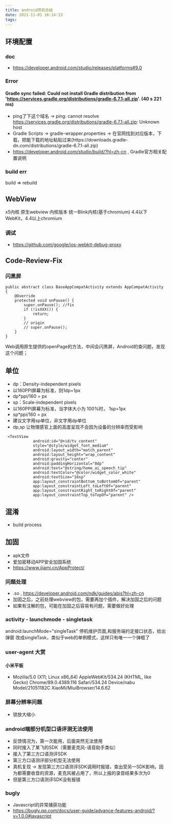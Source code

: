 ```yaml
---
title: android项目总结
date: 2021-11-01 16:14:13
tags:
---
```


## 环境配置

### doc
- https://developer.android.com/studio/releases/platforms#9.0
### Error 
#### Gradle sync failed: Could not install Gradle distribution from 'https://services.gradle.org/distributions/gradle-6.7.1-all.zip'. (40 s 221 ms)
- ping了下这个域名 -> ping: cannot resolve https://services.gradle.org/distributions/gradle-6.7.1-all.zip: Unknown host
- Gradle Scripts ->  gradle-wrapper.properties -> 在官网找到对应版本，下载，把能下载的地址粘贴过来(https\://downloads.gradle-dn.com/distributions/gradle-6.7.1-all.zip) 
- https://developer.android.com/studio/build/?hl=zh-cn , Gradle官方相关配置说明

### build err
build => rebuild


## WebView
x5内核	原生webview
内核版本	统一Blink内核(基于chromium)	4.4以下WebKit，4.4以上chromium

### 调试
- https://github.com/google/ios-webkit-debug-proxy
## Code-Review-Fix
### 闪黑屏
```
public abstract class BaseAppCompatActivity extends AppCompatActivity {
    @Override
    protected void onPause() {
        super.onPause(); //fix
        if (!isXXX()) {
            return;
        }
        // origin 
        // super.onPause(); 
    }
}
```
Web调用原生提供的openPage的方法，中间会闪黑屏，Android的查问题，发现这个问题；

## 单位
- dp：Density-independent pixels
- 以160PPI屏幕为标准，则1dp=1px
- dp*ppi/160 = px
- sp：Scale-independent pixels
- 以160PPI屏幕为标准，当字体大小为 100%时， 1sp=1px
- sp*ppi/160 = px
- 建议文字用sp单位，非文字用dp单位
- dp,sp 让物理感官上面的高度呈现不会因为设备的分辨率而受影响
```
 <TextView
            android:id="@+id/tv_content"
            style="@style/widget_font_medium"
            android:layout_width="match_parent"
            android:layout_height="wrap_content"
            android:gravity="center"
            android:paddingHorizontal="8dp"
            android:text="@string/home_ai_speech_tip"
            android:textColor="@color/widget_color_white"
            android:textSize="16sp"
            app:layout_constraintBottom_toBottomOf="parent"
            app:layout_constraintLeft_toLeftOf="parent"
            app:layout_constraintRight_toRightOf="parent"
            app:layout_constraintTop_toTopOf="parent" />

```
## 混淆
- build process
## 加固
- apk文件
- 爱加密移动APP安全加固系统
- https://www.ijiami.cn/AppProtect/
### 问题处理
- .so , https://developer.android.com/ndk/guides/abis?hl=zh-cn
- 加固之后，之前处理webview的包，需要再加个插件，解决加固之后的问题
- 如果有注解的包，可能在加固之后容易有问题，需要做好处理

### activity - launchmode - singletask
android:launchMode="singleTask"
停机维护页面,和服务端约定接口状态，给出弹窗
改成singleTask，类似于web的单例模式，这样只有唯一一个弹框了

### user-agent 大赏
#### 小米平板
- Mozilla/5.0 (X11; Linux x86_64) AppleWebKit/534.24 (KHTML, like Gecko) Chrome/89.0.4389.116 Safari/534.24 Device/nabu Model/21051182C XiaoMi/MiuiBrowser/14.6.62

### 屏幕分辨率问题
- 锁放大缩小

### android端部分机型口语评测无法使用
- 反馈情况为，第一次能用，后面突然无法使用
- 同时接入了某飞的SDK（需要麦克风-语音助手类似）
- 接入了第三方口语测评SDK
- 第三方口语测评部分机型无法使用
- 真机复现 -> 发现第三方口语测评SDK调用时报错，查出受另一SDK影响，因为都需要收音的资源，麦克风被占用了，所以上报的录音结果多次为0
- 但是第三方口语测评SDK没有报错


### bugly
- Javascript的异常捕获功能
- https://bugly.qq.com/docs/user-guide/advance-features-android/?v=1.0.0#javascript